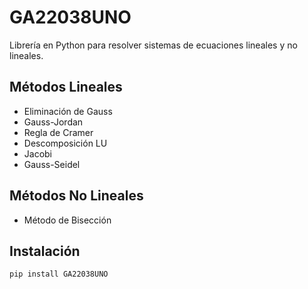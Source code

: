 # GA22038UNO

Librería en Python para resolver sistemas de ecuaciones lineales y no lineales.

## Métodos Lineales
- Eliminación de Gauss
- Gauss-Jordan
- Regla de Cramer
- Descomposición LU
- Jacobi
- Gauss-Seidel

## Métodos No Lineales
- Método de Bisección

## Instalación
```bash
pip install GA22038UNO
